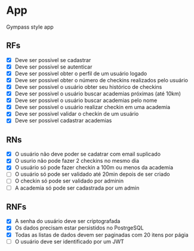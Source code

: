 # App

Gympass style app

## RFs

- [x] Deve ser possivel se cadastrar
- [x] Deve ser possivel se autenticar
- [x] Deve ser possivel obter o perfil de um usuário logado
- [x] Deve ser possivel obter o número de checkins realizados pelo usuário
- [x] Deve ser possivel o usuário obter seu histórico de checkins
- [x] Deve ser possivel o usuário buscar academias próximas (até 10km)
- [x] Deve ser possivel o usuário buscar academias pelo nome
- [x] Deve ser possivel o usuário realizar checkin em uma academia
- [x] Deve ser possivel validar o checkin de um usuário
- [x] Deve ser possivel cadastrar academias

## RNs

- [x] O usuário não deve poder se cadatrar com email suplicado
- [x] O usurio não pode fazer 2 checkins no mesmo dia
- [x] O usuário só pode fazer checkin a 100m ou menos da academia
- [ ] O usuário só pode ser validado até 20min depois de ser criado
- [ ] O checkin só pode ser validado por adminin
- [ ] A academia só pode ser cadastrada por um admin

## RNFs

- [x] A senha do usuário deve ser criptografada
- [x] Os dados precisam estar persistidos no PostrgeSQL
- [x] Todas as listas de dados devem ser paginadas com 20 itens por págia
- [ ] O usuário deve ser identificado por um JWT